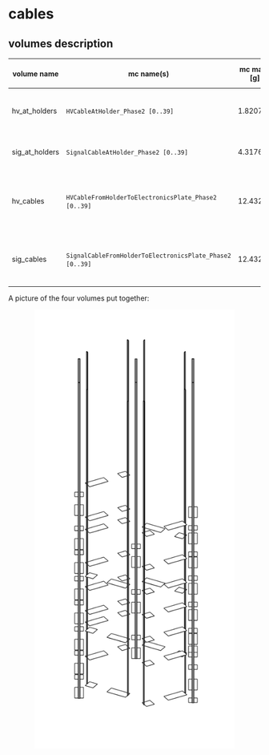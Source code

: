 # cables

## volumes description

| volume name    | mc name(s)                                               | mc mass [g] | mc volume [cm^3] | density [g/cm^3] | volume description | notes |
| -------------- | -------------------------------------------------------- | ----------- | ---------------- | ---------------- | ------------------ | ----- |
| hv_at_holders  | `HVCableAtHolder_Phase2 [0..39]`                         | 1.82070     | 1.19             | 1.53 (kapton)    | high voltage cable patch at holder plate |       |
| sig_at_holders | `SignalCableAtHolder_Phase2 [0..39]`                     | 4.31766     | 2.822            | 1.53 (kapton)    | signal cable patch at holder plate |   |
| hv_cables      | `HVCableFromHolderToElectronicsPlate_Phase2 [0..39]`     | 12.43250    | 8.125817         | 1.53 (kapton)    | high voltage cable body from holder up to electronics plate |    |
| sig_cables     | `SignalCableFromHolderToElectronicsPlate_Phase2 [0..39]` | 12.43250    | 8.125817         | 1.53 (kapton)    | signal cable body from holder up to electronics plate |       |

A picture of the four volumes put together:
<p align="center">
  <img src="cables.png" width="400"/>
</p>

